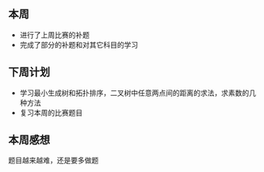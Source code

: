 ## 本周

- 进行了上周比赛的补题
- 完成了部分的补题和对其它科目的学习

## 下周计划

- 学习最小生成树和拓扑排序，二叉树中任意两点间的距离的求法，求素数的几种方法
- 复习本周的比赛题目

## 本周感想

题目越来越难，还是要多做题

